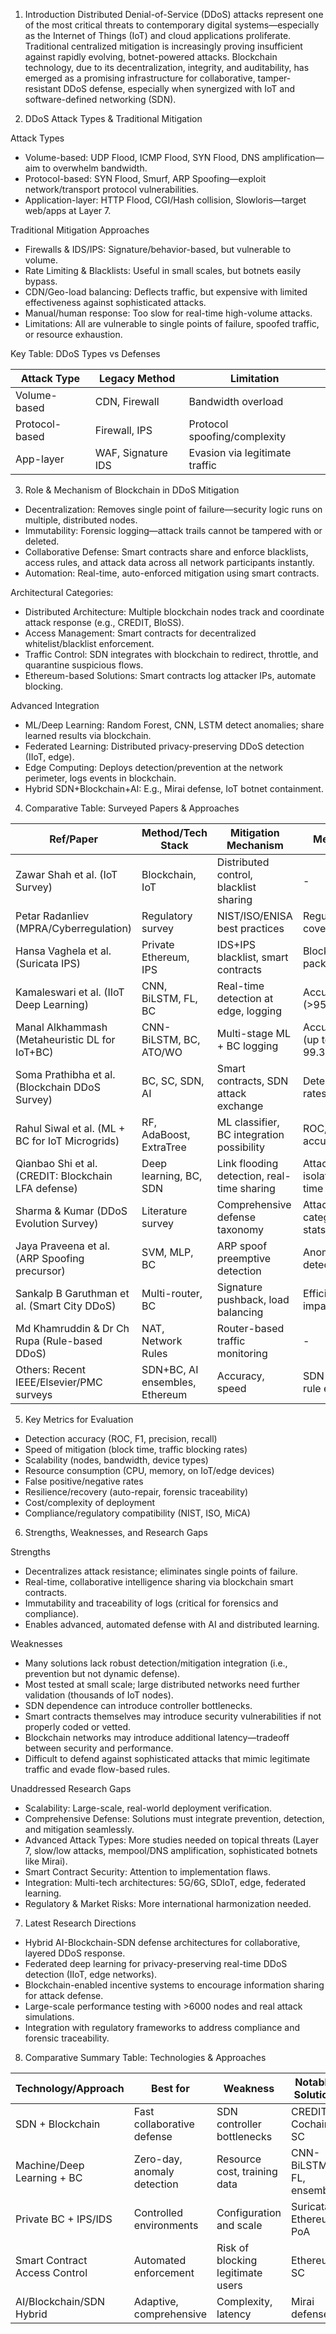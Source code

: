 
1. Introduction
Distributed Denial-of-Service (DDoS) attacks represent one of the most critical threats to contemporary digital systems—especially as the Internet of Things (IoT) and cloud applications proliferate. Traditional centralized mitigation is increasingly proving insufficient against rapidly evolving, botnet-powered attacks. Blockchain technology, due to its decentralization, integrity, and auditability, has emerged as a promising infrastructure for collaborative, tamper-resistant DDoS defense, especially when synergized with IoT and software-defined networking (SDN).

2. DDoS Attack Types & Traditional Mitigation

Attack Types
- Volume-based: UDP Flood, ICMP Flood, SYN Flood, DNS amplification—aim to overwhelm bandwidth.
- Protocol-based: SYN Flood, Smurf, ARP Spoofing—exploit network/transport protocol vulnerabilities.
- Application-layer: HTTP Flood, CGI/Hash collision, Slowloris—target web/apps at Layer 7.

Traditional Mitigation Approaches
- Firewalls & IDS/IPS: Signature/behavior-based, but vulnerable to volume.
- Rate Limiting & Blacklists: Useful in small scales, but botnets easily bypass.
- CDN/Geo-load balancing: Deflects traffic, but expensive with limited effectiveness against sophisticated attacks.
- Manual/human response: Too slow for real-time high-volume attacks.
- Limitations: All are vulnerable to single points of failure, spoofed traffic, or resource exhaustion.

Key Table: DDoS Types vs Defenses

| Attack Type         | Legacy Method       | Limitation                    |
|---------------------|---------------------|-------------------------------|
| Volume-based        | CDN, Firewall       | Bandwidth overload            |
| Protocol-based      | Firewall, IPS       | Protocol spoofing/complexity  |
| App-layer           | WAF, Signature IDS  | Evasion via legitimate traffic|

3. Role & Mechanism of Blockchain in DDoS Mitigation

- Decentralization: Removes single point of failure—security logic runs on multiple, distributed nodes.
- Immutability: Forensic logging—attack trails cannot be tampered with or deleted.
- Collaborative Defense: Smart contracts share and enforce blacklists, access rules, and attack data across all network participants instantly.
- Automation: Real-time, auto-enforced mitigation using smart contracts.

Architectural Categories:
- Distributed Architecture: Multiple blockchain nodes track and coordinate attack response (e.g., CREDIT, BloSS).
- Access Management: Smart contracts for decentralized whitelist/blacklist enforcement.
- Traffic Control: SDN integrates with blockchain to redirect, throttle, and quarantine suspicious flows.
- Ethereum-based Solutions: Smart contracts log attacker IPs, automate blocking.

Advanced Integration
- ML/Deep Learning: Random Forest, CNN, LSTM detect anomalies; share learned results via blockchain.
- Federated Learning: Distributed privacy-preserving DDoS detection (IIoT, edge).
- Edge Computing: Deploys detection/prevention at the network perimeter, logs events in blockchain.
- Hybrid SDN+Blockchain+AI: E.g., Mirai defense, IoT botnet containment.

4. Comparative Table: Surveyed Papers & Approaches


<table>
  <thead>
    <tr>
      <th>Ref/Paper</th>
      <th>Method/Tech Stack</th>
      <th>Mitigation Mechanism</th>
      <th>Metrics</th>
      <th>Weaknesses</th>
      <th>Novelty/Future Scope</th>
    </tr>
  </thead>
  <tbody>
    <tr>
      <td>Zawar Shah et al. (IoT Survey)</td>
      <td>Blockchain, IoT</td>
      <td>Distributed control, blacklist sharing</td>
      <td>-</td>
      <td>Data reliability, contract security</td>
      <td>Full taxonomy, focus on IoT+BC</td>
    </tr>
    <tr>
      <td>Petar Radanliev (MPRA/Cyberregulation)</td>
      <td>Regulatory survey</td>
      <td>NIST/ISO/ENISA best practices</td>
      <td>Regulatory coverage</td>
      <td>Gaps in global standards</td>
      <td>Technical/policy convergence</td>
    </tr>
    <tr>
      <td>Hansa Vaghela et al. (Suricata IPS)</td>
      <td>Private Ethereum, IPS</td>
      <td>IDS+IPS blacklist, smart contracts</td>
      <td>Blocked packets/sec</td>
      <td>Config complexity, scale</td>
      <td>Proven in HTTP flood simulation</td>
    </tr>
    <tr>
      <td>Kamaleswari et al. (IIoT Deep Learning)</td>
      <td>CNN, BiLSTM, FL, BC</td>
      <td>Real-time detection at edge, logging</td>
      <td>Accuracy (&gt;95%), F1</td>
      <td>Resource cost, dataset scope</td>
      <td>Federated privacy and edge defense</td>
    </tr>
    <tr>
      <td>Manal Alkhammash (Metaheuristic DL for IoT+BC)</td>
      <td>CNN-BiLSTM, BC, ATO/WO</td>
      <td>Multi-stage ML + BC logging</td>
      <td>Accuracy (up to 99.3%)</td>
      <td>IDS efficiency, mempool attacks</td>
      <td>Multi-agent, hyperopt with BC</td>
    </tr>
    <tr>
      <td>Soma Prathibha et al. (Blockchain DDoS Survey)</td>
      <td>BC, SC, SDN, AI</td>
      <td>Smart contracts, SDN attack exchange</td>
      <td>Detection rates</td>
      <td>Over-reliance on SDN/contract</td>
      <td>Modular reference system (6-layer)</td>
    </tr>
    <tr>
      <td>Rahul Siwal et al. (ML + BC for IoT Microgrids)</td>
      <td>RF, AdaBoost, ExtraTree</td>
      <td>ML classifier, BC integration possibility</td>
      <td>ROC, AUC, accuracy</td>
      <td>Fake positive risk, Flash Crowd</td>
      <td>Ensemble ML + BC direction</td>
    </tr>
    <tr>
      <td>Qianbao Shi et al. (CREDIT: Blockchain LFA defense)</td>
      <td>Deep learning, BC, SDN</td>
      <td>Link flooding detection, real-time sharing</td>
      <td>Attack isolation time</td>
      <td>SDN delay, resource cost</td>
      <td>Cooperative BC + detection layers</td>
    </tr>
    <tr>
      <td>Sharma &amp; Kumar (DDoS Evolution Survey)</td>
      <td>Literature survey</td>
      <td>Comprehensive defense taxonomy</td>
      <td>Attack category stats</td>
      <td>No unified solution</td>
      <td>AI/ML, multi-defensive strategies</td>
    </tr>
    <tr>
      <td>Jaya Praveena et al. (ARP Spoofing precursor)</td>
      <td>SVM, MLP, BC</td>
      <td>ARP spoof preemptive detection</td>
      <td>Anomaly detection %</td>
      <td>Generalizability</td>
      <td>Hybrid Honeypot, SVM+MLP, BC</td>
    </tr>
    <tr>
      <td>Sankalp B Garuthman et al. (Smart City DDoS)</td>
      <td>Multi-router, BC</td>
      <td>Signature pushback, load balancing</td>
      <td>Efficiency, impact</td>
      <td>Abstract only</td>
      <td>Multi-agent blockchain validation</td>
    </tr>
    <tr>
      <td>Md Khamruddin &amp; Dr Ch Rupa (Rule-based DDoS)</td>
      <td>NAT, Network Rules</td>
      <td>Router-based traffic monitoring</td>
      <td>-</td>
      <td>Lacks collaborative features</td>
      <td>Pushback via blockchain</td>
    </tr>
    <tr>
      <td>Others: Recent IEEE/Elsevier/PMC surveys</td>
      <td>SDN+BC, AI ensembles, Ethereum</td>
      <td>Accuracy, speed</td>
      <td>SDN delay, rule evasion</td>
      <td>Large node-scale experiments</td>
      <td></td>
    </tr>
  </tbody>
</table>


5. Key Metrics for Evaluation

- Detection accuracy (ROC, F1, precision, recall)
- Speed of mitigation (block time, traffic blocking rates)
- Scalability (nodes, bandwidth, device types)
- Resource consumption (CPU, memory, on IoT/edge devices)
- False positive/negative rates
- Resilience/recovery (auto-repair, forensic traceability)
- Cost/complexity of deployment
- Compliance/regulatory compatibility (NIST, ISO, MiCA)



6. Strengths, Weaknesses, and Research Gaps

Strengths
- Decentralizes attack resistance; eliminates single points of failure.
- Real-time, collaborative intelligence sharing via blockchain smart contracts.
- Immutability and traceability of logs (critical for forensics and compliance).
- Enables advanced, automated defense with AI and distributed learning.

Weaknesses
- Many solutions lack robust detection/mitigation integration (i.e., prevention but not dynamic defense).
- Most tested at small scale; large distributed networks need further validation (thousands of IoT nodes).
- SDN dependence can introduce controller bottlenecks.
- Smart contracts themselves may introduce security vulnerabilities if not properly coded or vetted.
- Blockchain networks may introduce additional latency—tradeoff between security and performance.
- Difficult to defend against sophisticated attacks that mimic legitimate traffic and evade flow-based rules.

Unaddressed Research Gaps
- Scalability: Large-scale, real-world deployment verification.
- Comprehensive Defense: Solutions must integrate prevention, detection, and mitigation seamlessly.
- Advanced Attack Types: More studies needed on topical threats (Layer 7, slow/low attacks, mempool/DNS amplification, sophisticated botnets like Mirai).
- Smart Contract Security: Attention to implementation flaws.
- Integration: Multi-tech architectures: 5G/6G, SDIoT, edge, federated learning.
- Regulatory & Market Risks: More international harmonization needed.

7. Latest Research Directions 

- Hybrid AI-Blockchain-SDN defense architectures for collaborative, layered DDoS response.
- Federated deep learning for privacy-preserving real-time DDoS detection (IIoT, edge networks).
- Blockchain-enabled incentive systems to encourage information sharing for attack defense.
- Large-scale performance testing with >6000 nodes and real attack simulations.
- Integration with regulatory frameworks to address compliance and forensic traceability.

8. Comparative Summary Table: Technologies & Approaches

| Technology/Approach           | Best for              | Weakness             | Notable Solution  |
|-------------------------------|------------------------|-----------------------|--------------------|
| SDN + Blockchain              | Fast collaborative defense | SDN controller bottlenecks | CREDIT, Cochain-SC |
| Machine/Deep Learning + BC    | Zero-day, anomaly detection | Resource cost, training data | CNN-BiLSTM, FL, ensemble |
| Private BC + IPS/IDS          | Controlled environments | Configuration and scale | Suricata, Ethereum PoA |
| Smart Contract Access Control | Automated enforcement | Risk of blocking legitimate users | Ethereum SC |
| AI/Blockchain/SDN Hybrid      | Adaptive, comprehensive | Complexity, latency | Mirai defense |
